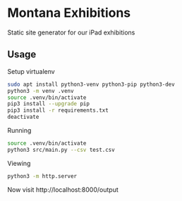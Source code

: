 # Montana Exhibitions

Static site generator for our iPad exhibitions

## Usage

Setup virtualenv
```bash
sudo apt install python3-venv python3-pip python3-dev
python3 -m venv .venv
source .venv/bin/activate
pip3 install --upgrade pip
pip3 install -r requirements.txt
deactivate
```

Running
```bash
source .venv/bin/activate
python3 src/main.py --csv test.csv
```

Viewing
```bash
python3 -m http.server
```
Now visit http://localhost:8000/output